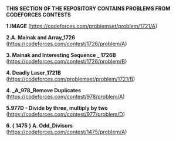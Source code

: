 **THIS SECTION OF THE REPOSITORY CONTAINS PROBLEMS FROM CODEFORCES CONTESTS**

**1.IMAGE**
(https://codeforces.com/problemset/problem/1721/A)


**2.A. Mainak and Array_1726**
(https://codeforces.com/contest/1726/problem/A)


**3. Mainak and Interesting Sequence _ 1726B**
(https://codeforces.com/contest/1726/problem/B)


**4. Deadly Laser_1721B**
(https://codeforces.com/problemset/problem/1721/B)

**4. _A_978_Remove Duplicates**
(https://codeforces.com/contest/978/problem/A)

**5.977D - Divide by three, multiply by two**
(https://codeforces.com/contest/977/problem/D)

**6. { 1475 } A. Odd_Divisors**
(https://codeforces.com/contest/1475/problem/A)
